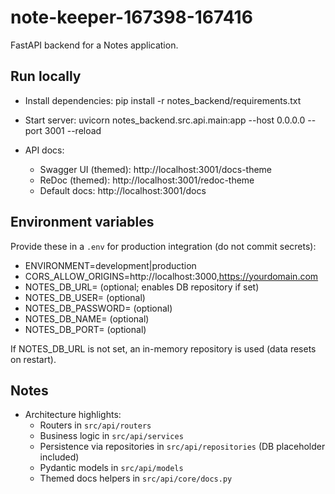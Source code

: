 # note-keeper-167398-167416

FastAPI backend for a Notes application.

## Run locally

- Install dependencies:
  pip install -r notes_backend/requirements.txt

- Start server:
  uvicorn notes_backend.src.api.main:app --host 0.0.0.0 --port 3001 --reload

- API docs:
  - Swagger UI (themed): http://localhost:3001/docs-theme
  - ReDoc (themed): http://localhost:3001/redoc-theme
  - Default docs: http://localhost:3001/docs

## Environment variables

Provide these in a `.env` for production integration (do not commit secrets):

- ENVIRONMENT=development|production
- CORS_ALLOW_ORIGINS=http://localhost:3000,https://yourdomain.com
- NOTES_DB_URL= (optional; enables DB repository if set)
- NOTES_DB_USER= (optional)
- NOTES_DB_PASSWORD= (optional)
- NOTES_DB_NAME= (optional)
- NOTES_DB_PORT= (optional)

If NOTES_DB_URL is not set, an in-memory repository is used (data resets on restart).

## Notes

- Architecture highlights:
  - Routers in `src/api/routers`
  - Business logic in `src/api/services`
  - Persistence via repositories in `src/api/repositories` (DB placeholder included)
  - Pydantic models in `src/api/models`
  - Themed docs helpers in `src/api/core/docs.py`